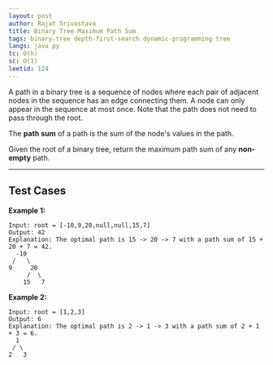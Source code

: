```yaml
---
layout: post
author: Rajat Srivastava
title: Binary Tree Maximum Path Sum
tags: binary-tree depth-first-search dynamic-programming tree
langs: java py
tc: O(h)
sc: O(1)
leetid: 124
---
```


A path in a binary tree is a sequence of nodes where each pair of adjacent nodes in the sequence has an edge connecting them. A node can only appear in the sequence at most once. Note that the path does not need to pass through the root.

The **path sum** of a path is the sum of the node's values in the path.

Given the root of a binary tree, return the maximum path sum of any **non-empty** path.

---

## Test Cases

**Example 1:** 
```
Input: root = [-10,9,20,null,null,15,7]
Output: 42
Explanation: The optimal path is 15 -> 20 -> 7 with a path sum of 15 + 20 + 7 = 42.
  -10
 /   \
9     20
     /  \
    15   7
```

**Example 2:** 
```
Input: root = [1,2,3]
Output: 6
Explanation: The optimal path is 2 -> 1 -> 3 with a path sum of 2 + 1 + 3 = 6.
  1
 / \ 
2   3
```